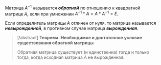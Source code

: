 Матрица $A^{-1}$ называется ***обратной*** по отношению к квадратной матрице $A$, если при умножении $A^{-1} * A = A * A^{-1} = E$.

Если определитель матрицы $A$ отличен от нуля, то матрица называется ***невырожденной***, в противном случае матрица ***вырожденная***.

>[!abstract] **Теорема. Необходимое и достаточное условие существования обратной матрицы**
>
>Обратная матрица существует (и единственна) тогда и только тогда, когда исходная матрица $A$ не вырожденная.

